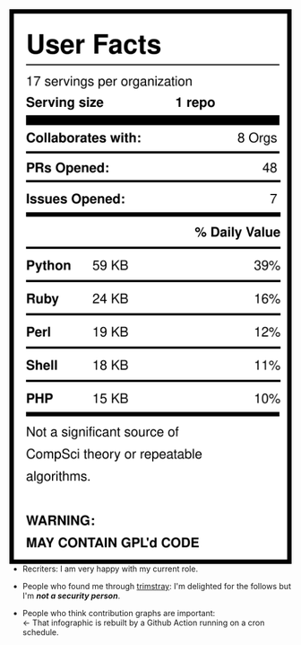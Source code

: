 <img src="https://raw.githubusercontent.com/lbonanomi/lbonanomi/main/label.svg" align="left" alt="user statistics"/> 
 

* Recriters: I am very happy with my current role.

* People who found me through [trimstray](https://github.com/): I'm delighted for the follows but I'm ***not a security person***.

* People who think contribution graphs are important:<br>
← That infographic is rebuilt by a Github Action running on a cron schedule.

